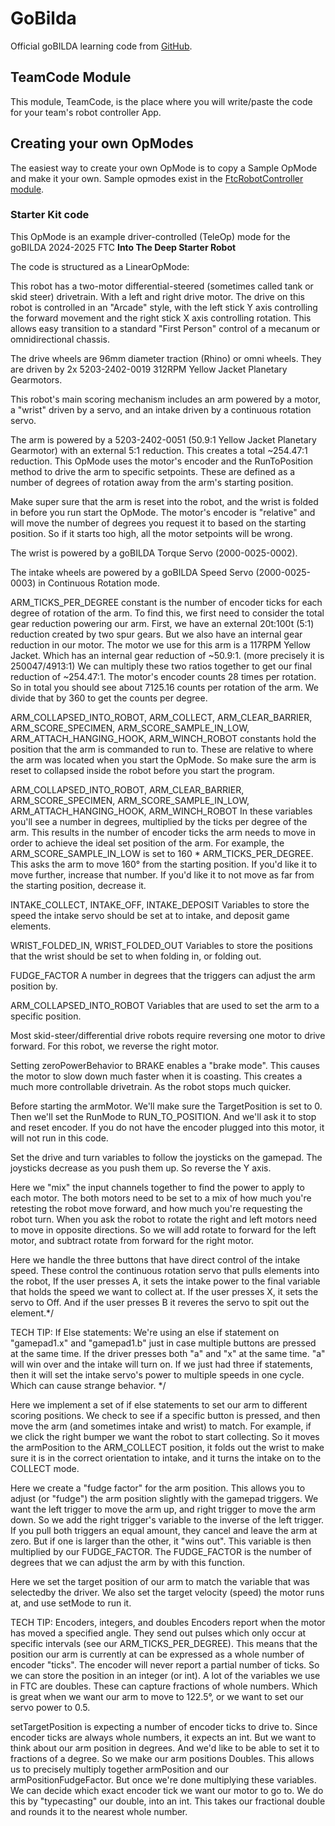 # GoBilda

Official goBILDA learning code from [GitHub](https://github.com/goBILDA-Official/FtcRobotController-Add-Starter-Kit-Code/tree/Add-Starter-Kit-Code).

## TeamCode Module

This module, TeamCode, is the place where you will write/paste the code for your team's
robot controller App.

## Creating your own OpModes

The easiest way to create your own OpMode is to copy a Sample OpMode and make it your own. 
Sample opmodes exist in the [FtcRobotController module](https://github.com/goBILDA-Official/FtcRobotController-Add-Starter-Kit-Code/tree/Add-Starter-Kit-Code/FtcRobotController/src/main/java/org/firstinspires/ftc/robotcontroller/external/samples).

### Starter Kit code

This OpMode is an example driver-controlled (TeleOp) mode for the goBILDA 2024-2025 FTC **Into The Deep Starter Robot**

The code is structured as a LinearOpMode:

This robot has a two-motor differential-steered (sometimes called tank or skid steer) drivetrain.
With a left and right drive motor.
The drive on this robot is controlled in an "Arcade" style, with the left stick Y axis controlling the forward movement and the right stick X axis controlling rotation.
This allows easy transition to a standard "First Person" control of a mecanum or omnidirectional chassis.

The drive wheels are 96mm diameter traction (Rhino) or omni wheels. They are driven by 2x 5203-2402-0019 312RPM Yellow Jacket Planetary Gearmotors.

This robot's main scoring mechanism includes an arm powered by a motor, a "wrist" driven by a servo, and an intake driven by a continuous rotation servo.

The arm is powered by a 5203-2402-0051 (50.9:1 Yellow Jacket Planetary Gearmotor) with an external 5:1 reduction. This creates a total ~254.47:1 reduction.
This OpMode uses the motor's encoder and the RunToPosition method to drive the arm to specific setpoints. These are defined as a number of degrees of rotation away from the arm's 
starting position.

Make super sure that the arm is reset into the robot, and the wrist is folded in before you run start the OpMode. The motor's encoder is "relative" and will move the number of degrees 
you request it to based on the starting position. So if it starts too high, all the motor setpoints will be wrong.

The wrist is powered by a goBILDA Torque Servo (2000-0025-0002).

The intake wheels are powered by a goBILDA Speed Servo (2000-0025-0003) in Continuous Rotation mode.


ARM_TICKS_PER_DEGREE constant is the number of encoder ticks for each degree of rotation of the arm.
To find this, we first need to consider the total gear reduction powering our arm.
First, we have an external 20t:100t (5:1) reduction created by two spur gears.
But we also have an internal gear reduction in our motor.
The motor we use for this arm is a 117RPM Yellow Jacket. Which has an internal gear reduction of ~50.9:1. (more precisely it is 250047/4913:1)
We can multiply these two ratios together to get our final reduction of ~254.47:1.
The motor's encoder counts 28 times per rotation. So in total you should see about 7125.16 counts per rotation of the arm. We divide that by 360 to get the counts per degree.

ARM_COLLAPSED_INTO_ROBOT, ARM_COLLECT, ARM_CLEAR_BARRIER, ARM_SCORE_SPECIMEN, ARM_SCORE_SAMPLE_IN_LOW, ARM_ATTACH_HANGING_HOOK, ARM_WINCH_ROBOT constants hold the position that 
the arm is commanded to run to. These are relative to where the arm was located when you start the OpMode. So make sure the arm is reset to collapsed inside the robot before you start the program.

ARM_COLLAPSED_INTO_ROBOT, ARM_CLEAR_BARRIER, ARM_SCORE_SPECIMEN, ARM_SCORE_SAMPLE_IN_LOW, ARM_ATTACH_HANGING_HOOK, ARM_WINCH_ROBOT In these variables you'll see a number in degrees, multiplied by the ticks per degree of the arm. This results in the number of encoder ticks the arm needs to move in order to achieve the ideal
set position of the arm. For example, the ARM_SCORE_SAMPLE_IN_LOW is set to 160 * ARM_TICKS_PER_DEGREE. This asks the arm to move 160° from the starting position.
If you'd like it to move further, increase that number. If you'd like it to not move as far from the starting position, decrease it.

INTAKE_COLLECT, INTAKE_OFF, INTAKE_DEPOSIT Variables to store the speed the intake servo should be set at to intake, and deposit game elements.

WRIST_FOLDED_IN, WRIST_FOLDED_OUT Variables to store the positions that the wrist should be set to when folding in, or folding out.

FUDGE_FACTOR A number in degrees that the triggers can adjust the arm position by.

ARM_COLLAPSED_INTO_ROBOT Variables that are used to set the arm to a specific position.

Most skid-steer/differential drive robots require reversing one motor to drive forward. For this robot, we reverse the right motor.

Setting zeroPowerBehavior to BRAKE enables a "brake mode". This causes the motor to slow down much faster when it is coasting. 
This creates a much more controllable drivetrain. As the robot stops much quicker.

Before starting the armMotor. We'll make sure the TargetPosition is set to 0. Then we'll set the RunMode to RUN_TO_POSITION. And we'll ask it to stop and reset encoder.
If you do not have the encoder plugged into this motor, it will not run in this code.

Set the drive and turn variables to follow the joysticks on the gamepad. The joysticks decrease as you push them up. So reverse the Y axis.

Here we "mix" the input channels together to find the power to apply to each motor. The both motors need to be set to a mix of how much you're retesting the robot move
forward, and how much you're requesting the robot turn. When you ask the robot to rotate the right and left motors need to move in opposite directions. So we will add rotate to
forward for the left motor, and subtract rotate from forward for the right motor.

Here we handle the three buttons that have direct control of the intake speed.
These control the continuous rotation servo that pulls elements into the robot,
If the user presses A, it sets the intake power to the final variable that
holds the speed we want to collect at.
If the user presses X, it sets the servo to Off.
And if the user presses B it reveres the servo to spit out the element.*/

TECH TIP: If Else statements:
We're using an else if statement on "gamepad1.x" and "gamepad1.b" just in case multiple buttons are pressed at the same time. 
If the driver presses both "a" and "x" at the same time. "a" will win over and the intake will turn on. If we just had
three if statements, then it will set the intake servo's power to multiple speeds in one cycle. Which can cause strange behavior. */

Here we implement a set of if else statements to set our arm to different scoring positions.
We check to see if a specific button is pressed, and then move the arm (and sometimes
intake and wrist) to match. For example, if we click the right bumper we want the robot
to start collecting. So it moves the armPosition to the ARM_COLLECT position,
it folds out the wrist to make sure it is in the correct orientation to intake, and it
turns the intake on to the COLLECT mode.

Here we create a "fudge factor" for the arm position.
This allows you to adjust (or "fudge") the arm position slightly with the gamepad triggers.
We want the left trigger to move the arm up, and right trigger to move the arm down.
So we add the right trigger's variable to the inverse of the left trigger. If you pull
both triggers an equal amount, they cancel and leave the arm at zero. But if one is larger
than the other, it "wins out". This variable is then multiplied by our FUDGE_FACTOR.
The FUDGE_FACTOR is the number of degrees that we can adjust the arm by with this function.

Here we set the target position of our arm to match the variable that was selectedby the driver.
We also set the target velocity (speed) the motor runs at, and use setMode to run it.

TECH TIP: Encoders, integers, and doubles
Encoders report when the motor has moved a specified angle. They send out pulses which
only occur at specific intervals (see our ARM_TICKS_PER_DEGREE). This means that the
position our arm is currently at can be expressed as a whole number of encoder "ticks".
The encoder will never report a partial number of ticks. So we can store the position in an integer (or int).
A lot of the variables we use in FTC are doubles. These can capture fractions of whole
numbers. Which is great when we want our arm to move to 122.5°, or we want to set our servo power to 0.5.

setTargetPosition is expecting a number of encoder ticks to drive to. Since encoder ticks are always whole numbers, it expects an int. 
But we want to think about our arm position in degrees. And we'd like to be able to set it to fractions of a degree.
So we make our arm positions Doubles. This allows us to precisely multiply together armPosition and our armPositionFudgeFactor. 
But once we're done multiplying these variables. We can decide which exact encoder tick we want our motor to go to. We do this 
by "typecasting" our double, into an int. This takes our fractional double and rounds it to the nearest whole number.

